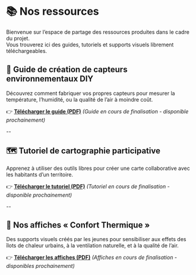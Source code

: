 # 📚 Nos ressources

Bienvenue sur l’espace de partage des ressources produites dans le cadre du projet.  
Vous trouverez ici des guides, tutoriels et supports visuels librement téléchargeables.

## 🔧 Guide de création de capteurs environnementaux DIY

Découvrez comment fabriquer vos propres capteurs pour mesurer la température, l’humidité, ou la qualité de l’air à moindre coût.

👉 **[Télécharger le guide (PDF)](/assets/docs/guide-capteurs-diy.pdf)**
*(Guide en cours de finalisation - disponible prochainement)*

--

## 🗺️ Tutoriel de cartographie participative

Apprenez à utiliser des outils libres pour créer une carte collaborative avec les habitants d’un territoire.

👉 **[Télécharger le tutoriel (PDF)](/assets/docs/tutoriel-cartographie-participative.pdf)**
*(Tutoriel en cours de finalisation - disponible prochainement)*

--

## 🎨 Nos affiches « Confort Thermique »

Des supports visuels créés par les jeunes pour sensibiliser aux effets des îlots de chaleur urbains, à la ventilation naturelle, et à la qualité de l’air.

👉 **[Télécharger les affiches (PDF)](/assets/docs/affiches-confort-thermique.pdf)**
*(Affiches en cours de finalisation - disponibles prochainement)*
